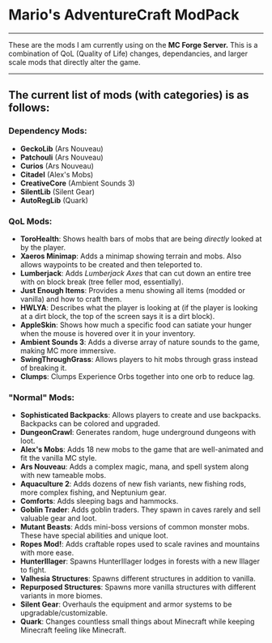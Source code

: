 # Mario's AdventureCraft ModPack
---
These are the mods I am currently using on the **MC Forge Server.**
This is a combination of QoL (Quality of Life) changes, dependancies, and larger scale mods that directly alter the game.

---
## The current list of mods (**with categories**) is as follows:
### Dependency Mods:
- **GeckoLib** (Ars Nouveau)
- **Patchouli** (Ars Nouveau)
- **Curios** (Ars Nouveau)
- **Citadel** (Alex's Mobs)
- **CreativeCore** (Ambient Sounds 3)
- **SilentLib** (Silent Gear)
- **AutoRegLib** (Quark)

### QoL Mods:
- **ToroHealth**: Shows health bars of mobs that are being _directly_ looked at by the player.
- **Xaeros Minimap**: Adds a minimap showing terrain and mobs. Also allows waypoints to be created and then teleported to.
- **Lumberjack**: Adds _Lumberjack Axes_ that can cut down an entire tree with on block break (tree feller mod, essentially).
- **Just Enough Items**: Provides a menu showing all items (modded or vanilla) and how to craft them.
- **HWLYA**: Describes what the player is looking at (if the player is looking at a dirt block, the top of the screen says it is a dirt block).
- **AppleSkin**: Shows how much a specific food can satiate your hunger when the mouse is hovered over it in your inventory.
- **Ambient Sounds 3**: Adds a diverse array of nature sounds to the game, making MC more immersive.
- **SwingThroughGrass**: Allows players to hit mobs through grass instead of breaking it.
- **Clumps**: Clumps Experience Orbs together into one orb to reduce lag.

### "Normal" Mods:
- **Sophisticated Backpacks**: Allows players to create and use backpacks. Backpacks can be colored and upgraded.
- **DungeonCrawl**: Generates random, huge underground dungeons with loot.
- **Alex's Mobs**: Adds 18 new mobs to the game that are well-animated and fit the vanilla MC style.
- **Ars Nouveau**: Adds a complex magic, mana, and spell system along with new tameable mobs.
- **Aquaculture 2**: Adds dozens of new fish variants, new fishing rods, more complex fishing, and Neptunium gear.
- **Comforts**: Adds sleeping bags and hammocks.
- **Goblin Trader**: Adds goblin traders. They spawn in caves rarely and sell valuable gear and loot.
- **Mutant Beasts**: Adds mini-boss versions of common monster mobs. These have special abilities and unique loot.
- **Ropes Mod!**: Adds craftable ropes used to scale ravines and mountains with more ease.
- **HunterIllager**: Spawns HunterIllager lodges in forests with a new Illager to fight.
- **Valhesia Structures**: Spawns different structures in addition to vanilla.
- **Repurposed Structures**: Spawns more vanilla structures with different variants in more biomes.
- **Silent Gear**: Overhauls the equipment and armor systems to be upgradable/customizable.
- **Quark**: Changes countless small things about Minecraft while keeping Minecraft feeling like Minecraft.
